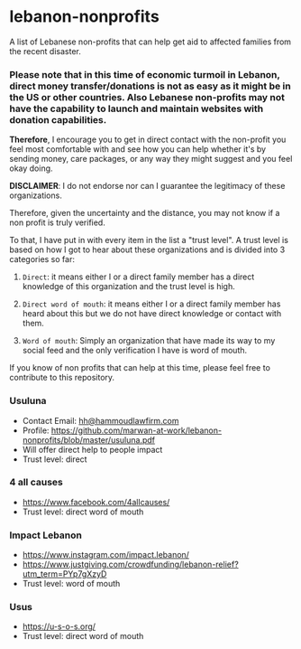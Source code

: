 # lebanon-nonprofits

A list of Lebanese non-profits that can help get aid to affected families from the recent disaster.

### Please note that in this time of economic turmoil in Lebanon, direct money transfer/donations is not as easy as it might be in the US or other countries. Also Lebanese non-profits may not have the capability to launch and maintain websites with donation capabilities.

**Therefore**, I encourage you to get in direct contact with the non-profit you feel most comfortable with and see how you can help whether it's by sending money, care packages, or any way they might suggest and you feel okay doing. 

**DISCLAIMER**: I do not endorse nor can I guarantee the legitimacy of these organizations.

Therefore, given the uncertainty and the distance, you may not know if a non profit is truly verified.

To that, I have put in with every item in the list a "trust level". A trust level is based on how I got to hear about these organizations and is divided into 3 categories so far: 


1. `Direct`: it means either I or a direct family member has a direct knowledge of this organization and the trust level is high.  

2. `Direct word of mouth`: it means either I or a direct family member has heard about this but we do not have direct knowledge or contact with them. 

3. `Word of mouth`: Simply an organization that have made its way to my social feed and the only verification I have is word of mouth. 

If you know of non profits that can help at this time, please feel free to contribute to this repository. 

### Usuluna

- Contact Email: hh@hammoudlawfirm.com
- Profile: https://github.com/marwan-at-work/lebanon-nonprofits/blob/master/usuluna.pdf
- Will offer direct help to people impact
- Trust level: direct

### 4 all causes

- https://www.facebook.com/4allcauses/
- Trust level: direct word of mouth

### Impact Lebanon

- https://www.instagram.com/impact.lebanon/
- https://www.justgiving.com/crowdfunding/lebanon-relief?utm_term=PYp7gXzyD
- Trust level: word of mouth

### Usus

- https://u-s-o-s.org/
- Trust level: direct word of mouth
